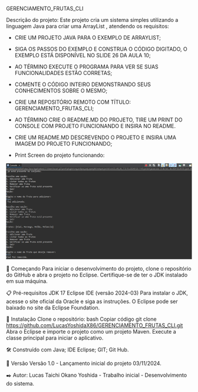 GERENCIAMENTO_FRUTAS_CLI

Descrição do projeto: Este projeto cria um sistema simples utilizando a linguagem Java para criar uma ArrayList , atendendo os requisitos:

- CRIE UM PROJETO JAVA PARA O EXEMPLO DE ARRAYLIST;

- SIGA OS PASSOS DO EXEMPLO E CONSTRUA O CÓDIGO DIGITADO, O EXEMPLO ESTÁ DISPONÍVEL NO SLIDE 26 DA AULA 10;

- AO TÉRMINO EXECUTE O PROGRAMA PARA VER SE SUAS FUNCIONALIDADES ESTÃO CORRETAS;

- COMENTE O CÓDIGO INTEIRO DEMONSTRANDO SEUS CONHECIMENTOS SOBRE O MESMO;

- CRIE UM REPOSITÓRIO REMOTO COM TÍTULO: GERENCIAMENTO_FRUTAS_CLI;

- AO TÉRMINO CRIE O README.MD DO PROJETO, TIRE UM PRINT DO CONSOLE COM PROJETO FUNCIONANDO E INSIRA NO README.

- CRIE UM README.MD DESCREVENDO O PROJETO E INSIRA UMA IMAGEM DO PROJETO FUNCIONANDO;

 - Print Screen do projeto funcionando:

  
![Acesso ao print screen ](https://github.com/LucasYoshidaX86/GERENCIAMENTO_FRUTAS_CLI/blob/main/Captura%20de%20tela%202024-11-03%20023036.png)

🚀 Começando Para iniciar o desenvolvimento do projeto, clone o repositório do GitHub e abra o projeto no Eclipse. Certifique-se de ter o JDK instalado em sua máquina.

📋 Pré-requisitos JDK 17 Eclipse IDE (versão 2024-03) Para instalar o JDK, acesse o site oficial da Oracle e siga as instruções. O Eclipse pode ser baixado no site da Eclipse Foundation.

🔧 Instalação Clone o repositório: bash Copiar código git clone https://github.com/LucasYoshidaX86/GERENCIAMENTO_FRUTAS_CLI.git Abra o Eclipse e importe o projeto como um projeto Maven. Execute a classe principal para iniciar o aplicativo.

🛠️ Construído com Java; IDE Eclipse; GIT; Git Hub.

📌 Versão Versão 1.0 - Lançamento inicial do projeto 03/11/2024.

✒️ Autor: Lucas Taichi Okano Yoshida - Trabalho inicial - Desenvolvimento do sistema.
